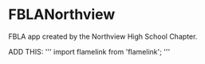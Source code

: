 # FBLANorthview
FBLA app created by the Northview High School Chapter.

ADD THIS:
'''
import flamelink from 'flamelink';
'''
